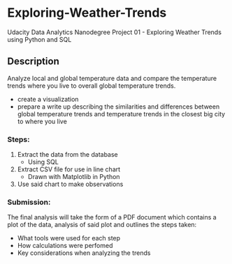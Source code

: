 # Exploring-Weather-Trends
Udacity Data Analytics Nanodegree Project 01 - Exploring Weather Trends using Python and SQL

## Description

Analyze local and global temperature data and compare the temperature trends where you live to overall global temperature trends.

- create a visualization
- prepare a write up describing the similarities and differences between global temperature trends and temperature trends in the closest big city to where you live

### Steps:

1. Extract the data from the database
    * Using SQL
2. Extract CSV file for use in line chart
    * Drawn with Matplotlib in Python
3. Use said chart to make observations

### Submission:

The final analysis will take the form of a PDF document which contains a plot of the data, analysis of said plot and outlines the steps taken:

* What tools were used for each step
* How calculations were perfomed
* Key considerations when analyzing the trends
